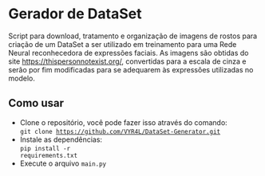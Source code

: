 # Gerador de DataSet
Script para download, tratamento e organização de imagens de rostos para criação de um DataSet a ser utilizado em treinamento para uma Rede Neural reconhecedora de expressões faciais.
As imagens são obtidas do site https://thispersonnotexist.org/, convertidas para a escala de cinza e serão por fim modificadas para se adequarem às expressões utilizadas no modelo.
## Como usar
* Clone o repositório, você pode fazer isso através do comando:<br><code>git clone https://github.com/VYR4L/DataSet-Generator.git</code>
* Instale as dependências:<br><code>pip install -r requirements.txt</code>
* Execute o arquivo <code>main.py</code>
